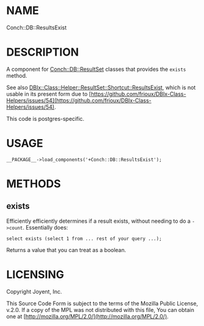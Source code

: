 # NAME

Conch::DB::ResultsExist

# DESCRIPTION

A component for [Conch::DB::ResultSet](/modules/Conch::DB::ResultSet) classes that provides the `exists` method.

See also [DBIx::Class::Helper::ResultSet::Shortcut::ResultsExist](https://metacpan.org/pod/DBIx::Class::Helper::ResultSet::Shortcut::ResultsExist), which is not usable in its
present form due to [https://github.com/frioux/DBIx-Class-Helpers/issues/54](https://github.com/frioux/DBIx-Class-Helpers/issues/54).

This code is postgres-specific.

# USAGE

```
__PACKAGE__->load_components('+Conch::DB::ResultsExist');
```

# METHODS

## exists

Efficiently efficiently determines if a result exists, without needing to do a `->count`.
Essentially does:

```
select exists (select 1 from ... rest of your query ...);
```

Returns a value that you can treat as a boolean.

# LICENSING

Copyright Joyent, Inc.

This Source Code Form is subject to the terms of the Mozilla Public License,
v.2.0. If a copy of the MPL was not distributed with this file, You can obtain
one at [http://mozilla.org/MPL/2.0/](http://mozilla.org/MPL/2.0/).
